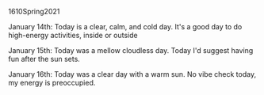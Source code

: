 1610Spring2021

January 14th: Today is a clear, calm, and cold day. It's a good day to do high-energy activities, inside or outside

January 15th: Today was a mellow cloudless day. Today I'd suggest having fun after the sun sets.

January 16th: Today was a clear day with a warm sun. No vibe check today, my energy is preoccupied.